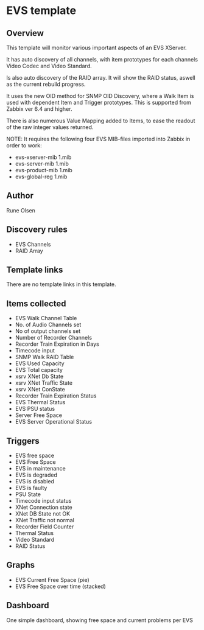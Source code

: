 # EVS template

## Overview


This template will monitor various important aspects of an EVS XServer.

It has auto discovery of all channels, with item prototypes for each channels Video Codec and Video Standard.

Is also auto discovery of the RAID array. It will show the RAID status, aswell as the current rebuild progress.

It uses the new OID method for SNMP OID Discovery, where a Walk Item is used with dependent Item and Trigger prototypes. This is supported from Zabbix ver 6.4 and higher.

There is also numerous Value Mapping added to Items, to ease the readout of the raw integer values returned.

NOTE: It requires the following four EVS MIB-files imported into Zabbix in order to work:

- evs-xserver-mib 1.mib
- evs-server-mib 1.mib
- evs-product-mib 1.mib
- evs-global-reg 1.mib


## Author

Rune Olsen

## Discovery rules

- EVS Channels
- RAID Array

## Template links

There are no template links in this template.

## Items collected

- EVS Walk Channel Table
- No. of Audio Channels set
- No of output channels set
- Number of Recorder Channels
- Recorder Train Expiration in Days
- Timecode input
- SNMP Walk RAID Table
- EVS Used Capacity
- EVS Total capacity
- xsrv XNet Db State
- xsrv XNet Traffic State
- xsrv XNet ConState
- Recorder Train Expiration Status
- EVS Thermal Status
- EVS PSU status
- Server Free Space
- EVS Server Operational Status

## Triggers

- EVS free space
- EVS Free Space
- EVS in maintenance
- EVS is degraded
- EVS is disabled
- EVS is faulty
- PSU State
- Timecode input status
- XNet Connection state
- XNet DB State not OK
- XNet Traffic not normal
- Recorder Field Counter
- Thermal Status
- Video Standard
- RAID Status

## Graphs

- EVS Current Free Space (pie)
- EVS Free Space over time (stacked)

## Dashboard

One simple dashboard, showing free space and current problems per EVS